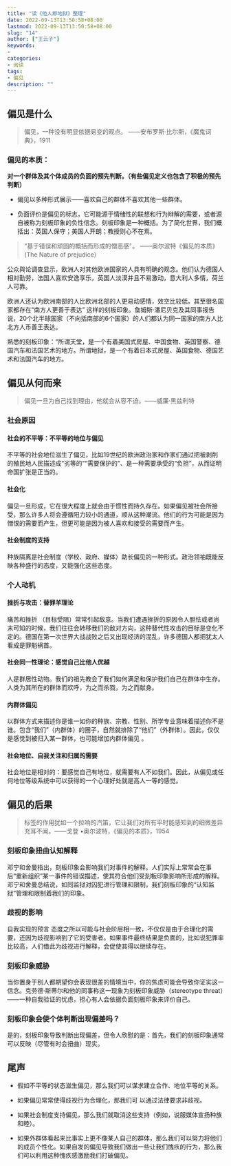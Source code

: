 ```yaml
---
title: "读《他人即地狱》整理"
date: 2022-09-13T13:50:58+08:00
lastmod: 2022-09-13T13:50:58+08:00
slug: "14"
author: ["王云子"]
keywords: 
- 
categories: 
- 阅读
tags: 
- 偏见
description: ""
---
```


##  偏见是什么

> 偏见，一种没有明显依据易变的观点。 ——安布罗斯·比尔斯，《魔鬼词典》，1911

### 偏见的本质：

**对一个群体及其个体成员的负面的预先判断。（有些偏见定义也包含了积极的预先判断）**

- 偏见以多种形式展示——喜欢自己的群体不喜欢其他一些群体。

- 负面评价是偏见的标志，它可能源于情绪性的联想和行为辩解的需要，或者源自被称为刻板印象的负性信念。刻板印象是一种概括。为了简化世界，我们概括出：英国人保守；美国人开朗；教授则心不在焉。

> “基于错误和顽固的概括而形成的憎恶感〞。 ——奥尔波特《偏见的本质》(The Nature of prejudice）



公众與论调查显示，欧洲人对其他欧洲国家的人具有明确的观念。他们认为德国人相对勤劳，法国人喜欢安逸享乐，英国人淡漠并且不易激动，意大利人多情，荷兰人可靠。

欧洲人还认为欧洲南部的人比欧洲北部的人更易动感情，效空比较低。其至很名国家都存在“南方人更善于表达” 这样的刻板印象。詹姆斯·潘尼贝克及其同事报告说，20个北半球国家（不向括南部的6个国家）的人们都认为同一国家的南方人比北方人币善王表达。

熟悉的刻板印象：“所谓天堂，是一个有着美国式房屋、中国食物、英国警察、德国汽车和法国艺术的地方。所谓地狱，是一个有着日本式房屋、英国食物、德国艺术和法国汽车的地方。

## 偏见从何而来

> 偏见一旦为自己找到理由，他就会从容不迫。——威廉·黑兹利特

### 社会原因

#### 社会的不平等：不平等的地位与偏见

不平等的社会地位滋生了偏见，比如19世纪的欧洲政治家和作家们通过把被剥削的殖民地人民描述成“劣等的”“需要保护的”、是一种需要承受的“负担”，从而证明帝国扩张是正当的。

#### 社会化

偏见一旦形成，它在很大程度上就会由于惯性而持久存在。如果偏见被社会所接受，那么许多人将会遵循阳力较小的通道，顺从这种潮流。他们的行为可能是因为憎恨的需要而产生，但更可能是因为被人喜欢和接受的需要而产生。

#### 社会制度的支持

种族隔离是社会制度（学校、政府、媒体）助长偏见的一种形式。政治领袖既能反映各种盛行的态度，又能强化这些态度。

### 个人动机

#### 挫折与攻击：替罪羊理论

痛苦和挫折 （目标受阻）常常引起敌意。当我们遭遇挫折的原因令人胆怯或者尚末可知的时候，我们往往会转移我们的敌对方向，这种替代性攻击的目标是变化不定的。德国在第一次世界大战战败之后又出现经济的混乱，许多德国人都把犹太人看成是罪魁祸首。

#### 社会同一性理论：感觉自己比他人优越

人是群居性动物。我们的祖先教会了我们如何满足和保护我们自己在群体中生存。人类为其所在的群体而欢呼，为之而杀戮，为之而献身。

#### 内群体偏见

以群体方式来描述你是谁一如你的种族、宗教、性别、所学专业意味着描述你不是谁。包含“我们”（内群体）的圈子，自然就排除了“他们”（外群体）。因此，仅仅是感觉到被归入某一群体，也可能增加内群体偏见 。

#### 社会地位、自我关注和归属的需要

社会地位是相对的：要感觉自己有地位，就需要有人不如我们。因此，从偏见或任何地位等级系统中可以获得的一个心理好处就是高人一等的感觉。

## 偏见的后果

> 标签的作用犹如一个拉响的汽笛，它让我们对所有平时能感知到的细微差异充耳不闻。——戈登 •奥尔波特，《偏见的本质》，1954

### 刻板印象扭曲认知解释 

邓宁和舍曼指出，刻板印象会影响我们对事件的解释。人们实际上常常会在事后“重新组织”某一事件的错误描述，使其符合他们受刻板印象影响所形成的解释。邓宁和舍曼总结说，如同监狱对囚犯进行管理和限制，我们刻板印象的“认知监狱”管理和限制着我们的印象。 

### 歧视的影响

自我实现的预言 态度之所以可能与社会阶层相一致，不仅仅是由于合理化的需要，还因为歧视影响到了它的受害者。如果事件最终结果是负面的，比如说犯罪率比较高，人们借此为歧视进行解释，会促使其得以继续存在。 

### 刻板印象威胁 

当你置身于别人都期望你会表现很差的情境当中，你的焦虑可能会导致你证实这一信念。克劳德·斯蒂尔和他的同事称这一现象为刻板印象威胁（stereotype threat）——一种自我验证的忧虑，担心有人会依据负面刻板印象来评价自己。 

### 刻板印象会使个体判断出现偏差吗？

是的，刻板印象导致判断出现偏差，但令人欣慰的是：首先，我们的刻板印象通常可以反映（尽管有时会扭曲）现实。

## 尾声

- 假如不平等的状态滋生偏见，那么我们可以谋求建立合作、地位平等的关系。

- 如果偏见常常使得歧视行为合理化，那我们可 以通过法律要求非歧视。

- 如果社会制度支持偏见，那么我们就取消这些支持（例如，说服媒体宣扬种族和睦）。

- 如果外群体看起来比事实上更不像某人自己的群体，那么我们可以努力将他们的成员个性化。如果自发的偏见导致我们做出一些让我们愧疚的行为，那么我们可以利用这种愧疚感激励我们打破偏见。
